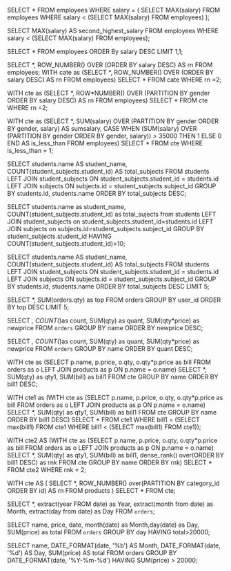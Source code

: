 <!-- QUERY 01 WITH ALL USER DETAILS -->

SELECT \* FROM employees
WHERE salary = (
SELECT MAX(salary) FROM employees WHERE salary < (SELECT MAX(salary) FROM employees)
);

<!-- QUERY 02 ONLY FOR SALARY -->

SELECT MAX(salary) AS second_highest_salary
FROM employees
WHERE salary < (SELECT MAX(salary) FROM employees);

<!-- QUERY 03 ONLY FOR SALARY -->

SELECT \*
FROM employees
ORDER By salary DESC
LIMIT 1,1;

<!-- QUERY 04 ONLY FOR SALARY -->
<!-- (CTE stand for Common Table Expression) -->

SELECT \*, ROW_NUMBER() OVER (ORDER BY salary DESC) AS rn FROM employees;
WITH cate as (SELECT \*, ROW_NUMBER() OVER (ORDER BY salary DESC) AS rn FROM employees)
SELECT \* FROM cate WHERE rn =2;

<!-- QUERY 04 ONLY FOR SALARY WITH GROUP BY -->
<!-- (CTE stand for Common Table Expression) -->

WITH cte as (SELECT \*, ROW\*NUMBER() OVER (PARTITION BY gender ORDER BY salary DESC) AS rn FROM employees)
SELECT \* FROM cte WHERE rn =2;

<!-- QUERY 05 calculates the cumulative sum of salaries partitioned by gender. -->
<!-- (CTE stand for Common Table Expression) -->

WITH cte as (SELECT \*,
SUM(salary) OVER (PARTITION BY gender ORDER BY gender, salary) AS sumsalary,
CASE WHEN (SUM(salary) OVER (PARTITION BY gender ORDER BY gender, salary)) > 35000 THEN 1 ELSE 0 END AS is_less_than
FROM employees)
SELECT \* FROM cte WHERE is_less_than = 1;

<!-- Query 06 | STUDENTS WITH THEIR SUBJECTS COUNT-->

SELECT students.name AS student_name, COUNT(student_subjects.student_id) AS total_subjects
FROM students
LEFT JOIN student_subjects ON student_subjects.student_id = students.id
LEFT JOIN subjects ON subjects.id = student_subjects.subject_id
GROUP BY students.id, students.name
ORDER BY total_subjects DESC;

<!-- Query 07 | STUDENTS MORE THAN 10 SUBJECT-->

SELECT students.name as student_name, COUNT(student_subjects.student_id) as total_sujects
from students
LEFT JOIN student_subjects on student_subjects.student_id=students.id
LEFT JOIN subjects on subjects.id=student_subjects.subject_id
GROUP BY student_subjects.student_id
HAVING COUNT(student_subjects.student_id)>10;

<!-- Query 08 | TOP 5 STUDENT BY HAVING HIGHEST SUBJECT-->

SELECT students.name AS student_name, COUNT(student_subjects.student_id) AS total_subjects
FROM students
LEFT JOIN student_subjects ON student_subjects.student_id = students.id
LEFT JOIN subjects ON subjects.id = student_subjects.subject_id
GROUP BY students.id, students.name
ORDER BY total_subjects DESC
LIMIT 5;

<!-- Query 09 | TOP 5 VENDOR WITH THEIR PRODUCT BY SOLD-->

SELECT \*, SUM(orders.qty) as top
FROM orders
GROUP BY user_id
ORDER BY top DESC
LIMIT 5;

<!-- most revenue generated products  -->

SELECT _, COUNT(_)as count, SUM(qty) as quant, SUM(qty\*price) as newprice FROM `orders` GROUP BY name ORDER BY newprice DESC;

<!-- most selling product -->
SELECT _, COUNT(_)as count, SUM(qty) as quant, SUM(qty\*price) as newprice FROM `orders` GROUP BY name ORDER BY quant DESC;

<!-- revenue with cte -->
WITH cte as (SELECT p.name, p.price, o.qty, o.qty*p.price as bill FROM orders as o LEFT JOIN products as p ON p.name = o.name) SELECT *, SUM(qty) as qty1, SUM(bill) as bill1 FROM cte GROUP BY name ORDER BY bill1 DESC; 

<!-- second highest revenue with cte -->
WITH cte1 as (WITH cte as (SELECT p.name, p.price, o.qty, o.qty*p.price as bill FROM orders as o LEFT JOIN products as p ON p.name = o.name)
SELECT *, SUM(qty) as qty1, SUM(bill) as bill1 FROM cte GROUP BY name ORDER BY bill1 DESC)
SELECT * FROM cte1 WHERE bill1 = (SELECT max(bill1) FROM cte1 WHERE bill1 < (SELECT max(bill1) FROM cte1));


WITH cte2 AS 
(WITH cte as (SELECT p.name, p.price, o.qty, o.qty*p.price as bill FROM orders as o LEFT JOIN products as p ON p.name = o.name)
SELECT *, SUM(qty) as qty1, SUM(bill) as bill1, dense_rank() over(ORDER BY bill1 DESC) as rnk FROM cte GROUP BY name ORDER BY rnk)
SELECT * FROM cte2 WHERE rnk = 2;


WITH cte AS ( SELECT *, ROW_NUMBER() over(PARTITION BY category_id ORDER BY id) AS rn FROM products ) 
SELECT * FROM cte;


<!-- DATE EXTRACT -->
SELECT *, extract(year FROM date) as Year, extract(month from date) as Month, extract(day from date) as Day FROM `orders`;

SELECT name, price, date, month(date) as Month,day(date) as Day, SUM(price) as total FROM `orders` GROUP BY day HAVING total>20000;

SELECT name, DATE_FORMAT(date, '%b') AS Month, DATE_FORMAT(date, '%d') AS Day, SUM(price) AS total FROM orders GROUP BY DATE_FORMAT(date, '%Y-%m-%d') HAVING SUM(price) > 20000;